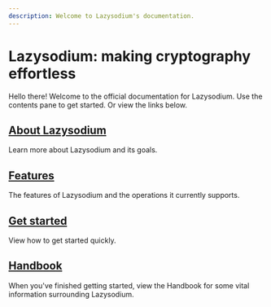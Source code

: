 ```yaml
---
description: Welcome to Lazysodium's documentation.
---
```


# Lazysodium: making cryptography effortless

Hello there! Welcome to the official documentation for Lazysodium. Use the contents pane to get started. Or view the links below.

## [About Lazysodium](home.md)

Learn more about Lazysodium and its goals.

## [Features](features.md)

The features of Lazysodium and the operations it currently supports.

## [Get started](getting-started.md)

View how to get started quickly.

## [Handbook](handbook.md)

When you've finished getting started, view the Handbook for some vital information surrounding Lazysodium.

